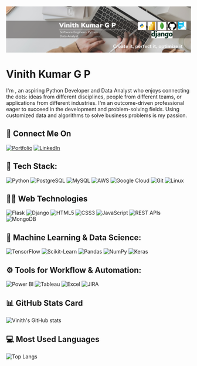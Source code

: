 <!-- <h1 align="center">Hi 👋, I'm Vinith Kumar G P</h1>
<h2 align="center">A passionate developer</h2> -->

![A passionate developer ](https://github.com/Vinithvk98/Vinithvk98/blob/main/Beige%20and%20White%20Modern%20LinkedIn%20Background%20Photo.png)

# Vinith Kumar G P

I'm , an aspiring Python Developer and Data Analyst who enjoys connecting the dots: ideas from different disciplines, people from different teams, or applications from different industries. I'm an outcome-driven professional eager to succeed in the development and problem-solving fields. Using customized data and algorithms to solve business problems is my passion. 

## 🔗 Connect Me On 
[![Portfolio](https://img.shields.io/badge/Portfolio-000000?style=for-the-badge&logo=About.me&logoColor=white)](https://vinithkumarportfolio-788f6.web.app)
[![LinkedIn](https://img.shields.io/badge/LinkedIn-0A66C2?style=for-the-badge&logo=linkedin&logoColor=white)](https://www.linkedin.com/in/vinith-kumar-g-p/)

## 🚀 Tech Stack:

![Python](https://img.shields.io/badge/Python-3776AB?style=for-the-badge&logo=python&logoColor=white)
![PostgreSQL](https://img.shields.io/badge/PostgreSQL-316192?style=for-the-badge&logo=postgresql&logoColor=white)
![MySQL](https://img.shields.io/badge/MySQL-005C84?style=for-the-badge&logo=mysql&logoColor=white)
![AWS](https://img.shields.io/badge/AWS-FF9900?style=for-the-badge&logo=amazonaws&logoColor=white)
![Google Cloud](https://img.shields.io/badge/Google_Cloud-4285F4?style=for-the-badge&logo=google-cloud&logoColor=white)
![Git](https://img.shields.io/badge/Git-F05032?style=for-the-badge&logo=git&logoColor=white)
![Linux](https://img.shields.io/badge/Linux-FCC624?style=for-the-badge&logo=linux&logoColor=black)

## 🧑‍💻 Web Technologies
![Flask](https://img.shields.io/badge/Flask-000000?style=for-the-badge&logo=flask&logoColor=white)
![Django](https://img.shields.io/badge/Django-092E20?style=for-the-badge&logo=django&logoColor=white)
![HTML5](https://img.shields.io/badge/HTML5-E34F26?style=for-the-badge&logo=html5&logoColor=white)
![CSS3](https://img.shields.io/badge/CSS3-1572B6?style=for-the-badge&logo=css3&logoColor=white)
![JavaScript](https://img.shields.io/badge/JavaScript-F7DF1E?style=for-the-badge&logo=javascript&logoColor=black)
![REST APIs](https://img.shields.io/badge/REST%20APIs-005571?style=for-the-badge&logo=restapi&logoColor=white)
![MongoDB](https://img.shields.io/badge/MongoDB-47A248?style=for-the-badge&logo=mongodb&logoColor=white)

## 🧠 Machine Learning & Data Science:

![TensorFlow](https://img.shields.io/badge/TensorFlow-FF6F00?style=for-the-badge&logo=tensorflow&logoColor=white)
![Scikit-Learn](https://img.shields.io/badge/Scikit--Learn-F7931E?style=for-the-badge&logo=scikit-learn&logoColor=white)
![Pandas](https://img.shields.io/badge/Pandas-150458?style=for-the-badge&logo=pandas&logoColor=white)
![NumPy](https://img.shields.io/badge/NumPy-013243?style=for-the-badge&logo=numpy&logoColor=white)
![Keras](https://img.shields.io/badge/Keras-D00000?style=for-the-badge&logo=keras&logoColor=white)

## ⚙️ Tools for Workflow & Automation:

![Power BI](https://img.shields.io/badge/Power_BI-F2C811?style=for-the-badge&logo=power-bi&logoColor=black)
![Tableau](https://img.shields.io/badge/Tableau-E97627?style=for-the-badge&logo=tableau&logoColor=white)
![Excel](https://img.shields.io/badge/Excel-217346?style=for-the-badge&logo=microsoft-excel&logoColor=white)
![JIRA](https://img.shields.io/badge/JIRA-0052CC?style=for-the-badge&logo=jira&logoColor=white)

## 📊 GitHub Stats Card

![Vinith's GitHub stats](https://github-readme-stats.vercel.app/api?username=Vinithvk98&show_icons=true&theme=radical)

## 💻 Most Used Languages

![Top Langs](https://github-readme-stats.vercel.app/api/top-langs/?username=Vinithvk98&layout=compact&theme=radical)



